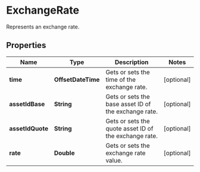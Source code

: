 

# ExchangeRate

Represents an exchange rate.

## Properties

Name | Type | Description | Notes
------------ | ------------- | ------------- | -------------
**time** | **OffsetDateTime** | Gets or sets the time of the exchange rate. |  [optional]
**assetIdBase** | **String** | Gets or sets the base asset ID of the exchange rate. |  [optional]
**assetIdQuote** | **String** | Gets or sets the quote asset ID of the exchange rate. |  [optional]
**rate** | **Double** | Gets or sets the exchange rate value. |  [optional]




